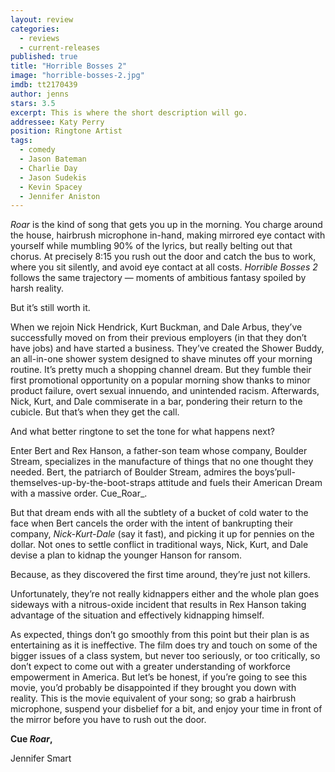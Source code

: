 ```yaml
---
layout: review
categories: 
  - reviews
  - current-releases
published: true
title: "Horrible Bosses 2"
image: "horrible-bosses-2.jpg"
imdb: tt2170439
author: jenns
stars: 3.5
excerpt: This is where the short description will go.
addressee: Katy Perry
position: Ringtone Artist
tags: 
  - comedy
  - Jason Bateman
  - Charlie Day
  - Jason Sudekis
  - Kevin Spacey
  - Jennifer Aniston
---
```


_Roar_ is the kind of song that gets you up in the morning.  You charge around the house, hairbrush microphone in-hand, making mirrored eye contact with yourself while mumbling 90% of the lyrics, but really belting out that chorus. At precisely 8:15 you rush out the door and catch the bus to work, where you sit silently, and avoid eye contact at all costs. _Horrible Bosses 2_ follows the same trajectory — moments of ambitious fantasy spoiled by harsh reality. 

But it’s still worth it.

When we rejoin Nick Hendrick, Kurt Buckman, and Dale Arbus, they’ve successfully moved on from their previous employers (in that they don’t have jobs) and have started a business. They’ve created the Shower Buddy, an all-in-one shower system designed to shave minutes off your morning routine. It’s pretty much a shopping channel dream. But they fumble their first promotional opportunity on a popular morning show thanks to minor product failure, overt sexual innuendo, and unintended racism. Afterwards, Nick, Kurt, and Dale commiserate in a bar, pondering their return to the cubicle. But that’s when they get the call. 

And what better ringtone to set the tone for what happens next?  

Enter Bert and Rex Hanson, a father-son team whose company, Boulder Stream, specializes in the manufacture of things that no one thought they needed. Bert, the patriarch of Boulder Stream, admires the boys’pull-themselves-up-by-the-boot-straps attitude and fuels their American Dream with a massive order. Cue_Roar_.

But that dream ends with all the subtlety of a bucket of cold water to the face when Bert cancels the order with the intent of bankrupting their company, _Nick-Kurt-Dale_ (say it fast), and picking it up for pennies on the dollar. Not ones to settle conflict in traditional ways, Nick, Kurt, and Dale devise a plan to kidnap the younger Hanson for ransom. 

Because, as they discovered the first time around, they’re just not killers. 

Unfortunately, they’re not really kidnappers either and the whole plan goes sideways with a nitrous-oxide incident that results in Rex Hanson taking advantage of the situation and effectively kidnapping himself.  

As expected, things don’t go smoothly from this point but their plan is as entertaining as it is ineffective.  The film does try and touch on some of the bigger issues of a class system, but never too seriously, or too critically, so don’t expect to come out with a greater understanding of workforce empowerment in America. But let’s be honest, if you’re going to see this movie, you’d probably be disappointed if they brought you down with reality. This is the movie equivalent of your song; so grab a hairbrush microphone, suspend your disbelief for a bit, and enjoy your time in front of the mirror before you have to rush out the door.


**Cue _Roar_,**

Jennifer Smart